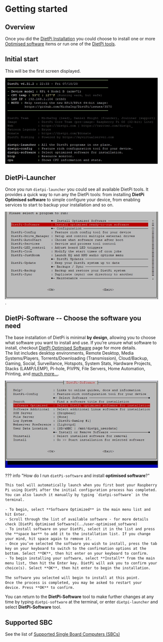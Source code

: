 # Getting started

## Overview

Once you did the [DietPi Installation](../user-guide_install_sbc) you could choose to install one or more [Optimised software](../dietpi_optimised_software) items or run one of the [DietPi tools](../user-guide_tools).

## Initial start

This will be the first screen displayed.

![dietpi-login-screen](assets/images/dietpi-login-screen.jpg)

## DietPi-Launcher

Once you run `dietpi-launcher` you could see all available DietPi tools. It provides a quick way to run any the DietPi tools: from installing **DietPi Optimised software** to simple configure your device, from enabling services to start to backup your installation and so on.

![dietpi-launcher](assets/images/dietpi-launcher.jpg).

## DietPi-Software -- Choose the software you need

The base installation of DietPi is minimal **by design**, allowing you to choose what software you want to install and use. If you’re unsure what software to install, checkout [DietPi Optimised Software](../dietpi_optimised_software) page for more details.  
The list includes desktop environments, Remote Desktop, Media Systems/Players, Torrents/Downloading (Transmission), Cloud/Backup, Gaming, Social, Surveillance, Hotspots, System Stats, Hardware Projects, Stacks (LAMP/LEMP), Pi-hole, PiVPN, File Servers, Home Automation, Printing, and [much more...](../dietpi_optimised_software).

![DietPi Software](assets/images/dietpi-software.jpg)

??? info "How do I run `dietPi-software` and install **optimised software**?"

    This tool will automatically launch when you first boot your Raspberry Pi using DietPi after the initial configuration process has completed. You can also launch it manually by typing `dietpi-software` in the terminal.

    - To begin, select **Software Optimized** in the main menu list and hit Enter.    
    - Scroll through the list of available software - for more details check [DietPi Optimised Software](../user-optimised_software)
    - To install software on your DietPi, select it in the list and press the **space bar** to add it to the installation list. If you change your mind, hit space again to remove it.
    - Once you’ve selected the software you wish to install, press the tab key on your keyboard to switch to the confirmation options at the bottom. Select **OK**, then hit enter on your keyboard to confirm.
    - To begin installing your software, select **Install** from the main menu list, then hit the Enter key. DietPi will ask you to confirm your choice(s). Select **OK**, then hit enter to begin the installation.

    The software you selected will begin to install at this point.  
    Once the process is completed, you may be asked to restart your device. Press **OK** to confirm.


You can return to the **DietPi-Software** tool to make further changes at any time by typing `dietpi-software` at the terminal, or enter `dietpi-launcher` and select **DietPi-Software** tool.


## Supported SBC

See the list of [Supported Single Board Computers (SBCs)](../hardware-supported_sbc)
